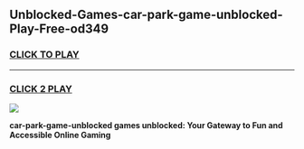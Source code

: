 
## Unblocked-Games-car-park-game-unblocked-Play-Free-od349
<h3>
<a href="https://premium76.site?title=car-park-game-unblocked&ref=18A1">CLICK TO PLAY</a></h3>
<hr>

<h3>
<a href="https://premium76.site?title=car-park-game-unblocked&ref=18A1">CLICK 2 PLAY</a>
  
</h3>

<a href="https://premium76.site?title=car-park-game-unblocked&ref=18A1"><img src="https://clearcache.store/games.png"></a>


**car-park-game-unblocked games unblocked: Your Gateway to Fun and Accessible Online Gaming**
